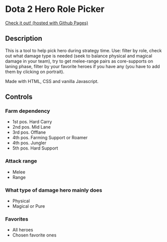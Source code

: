 # Dota 2 Hero Role Picker

[Check it out! (hosted with Github Pages)](https://dmkhomen.github.io/dota2rolepicker/)

## Description
This is a tool to help pick hero during strategy time. Use: filter by role, check out what damage type is needed (seek to balance physical and magical damage in your team), try to get melee-range pairs as core-supports on laning phase, filter by your favorite heroes if you have any (you have to add them by clicking on portrait).

Made with HTML, CSS and vanilla Javascript.

## Controls
### Farm dependency
- 1st pos. Hard Carry 
- 2nd pos. Mid Lane
- 3rd pos. Offlane
- 4th pos. Farming Support or Roamer
- 4th pos. Jungler
- 5th pos. Hard Support

### Attack range
- Melee
- Range

### What type of damage hero mainly does
- Physical
- Magical or Pure

### Favorites
- All heroes
- Chosen favorite ones
